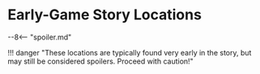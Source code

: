 # Early-Game Story Locations

--8<-- "spoiler.md"

!!! danger "These locations are typically found very early in the story, but may still be considered spoilers. Proceed with caution!"